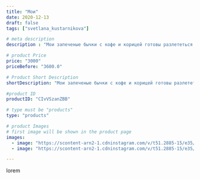 ```yaml
---
title: "Мои"
date: 2020-12-13
draft: false
tags: ["svetlana_kustarnikova"]

# meta description
description : "Мои запеченые бычки с кофе и корицей готовы разлететься в разные стороны мира."

# product Price
price: "3000"
priceBefore: "3600.0"

# Product Short Description
shortDescription: "Мои запеченые бычки с кофе и корицей готовы разлететься в разные стороны мира."

#product ID
productID: "CIvVSzanZBB"

# type must be "products"
type: "products"

# product Images
# first image will be shown in the product page
images:
  - image: "https://scontent-arn2-1.cdninstagram.com/v/t51.2885-15/e35/130956380_100182485298407_4223142889545395437_n.jpg?_nc_ht=scontent-arn2-1.cdninstagram.com&_nc_cat=111&_nc_ohc=KGiX_ZIPceMAX_l4q9r&se=7&tp=1&oh=cbb286067a0f5af2bea52bd0724e99af&oe=605F4DAE&ig_cache_key=MjQ2MzI4MTE2OTM0MzE4NjkyMQ%3D%3D.2"
  - image: "https://scontent-arn2-1.cdninstagram.com/v/t51.2885-15/e35/131047358_753351105539379_5788328556092468358_n.jpg?_nc_ht=scontent-arn2-1.cdninstagram.com&_nc_cat=103&_nc_ohc=p8HCCi-gEZAAX_2arFj&se=8&tp=1&oh=41d499b0ad0e9ab91bf1efce61e6ccff&oe=605E976A&ig_cache_key=MjQ2MzI4MTE2OTMzNDgwODExMA%3D%3D.2"

---
```

lorem
